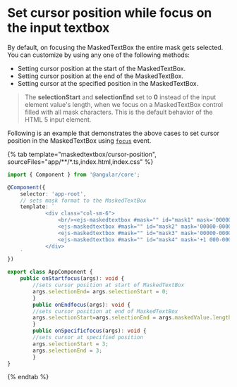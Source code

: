 # Set cursor position while focus on the input textbox

By default, on focusing the MaskedTextBox the entire mask gets selected. You can customize by using any one of the following methods:

* Setting cursor position at the start of the MaskedTextBox.
* Setting cursor position at the end of the MaskedTextBox.
* Setting cursor at the specified position in the MaskedTextBox.

> The **selectionStart** and **selectionEnd** set to **0** instead of the input element value's length, when we focus on a MaskedTextBox control filled with all mask characters. This is the default behavior of the HTML 5 input element.

Following is an example that demonstrates the above cases to set cursor position in the MaskedTextBox using [`focus`](../../api/maskedtextbox#focus) event.

{% tab template="maskedtextbox/cursor-position", sourceFiles="app/**/*.ts,index.html,index.css" %}

```typescript
import { Component } from '@angular/core';

@Component({
    selector: 'app-root',
    // sets mask format to the MaskedTextBox
    template: `
            <div class="col-sm-6">
                <br/><ejs-maskedtextbox #mask="" id="mask1" mask='00000-00000' value='93828-32132' name="mask_value1" placeholder= 'Default cursor position' floatLabelType= 'Always'></ejs-maskedtextbox><br/>
                <ejs-maskedtextbox #mask="" id="mask2" mask='00000-00000' value='83929-4342' name="mask_value2" placeholder= 'Cursor positioned at start' floatLabelType= 'Always' (focus)= "onStartfocus($event)"></ejs-maskedtextbox><br/>
                <ejs-maskedtextbox #mask="" id="mask3" mask='00000-00000' value='83929-3213' name="mask_value3" placeholder= 'Cursor positioned at end' floatLabelType= 'Always' (focus)= "onEndfocus($event)"></ejs-maskedtextbox><br/>
                <ejs-maskedtextbox #mask="" id="mask4" mask='+1 000-000-0000' value='234-432-432' name="mask_value4" placeholder= 'Cursor at specified position' floatLabelType= 'Always' (focus)= "onSpecificfocus($event)"></ejs-maskedtextbox>
            </div>
    `
})

export class AppComponent {
    public onStartfocus(args): void {
        //sets cursor position at start of MaskedTextBox
        args.selectionEnd= args.selectionStart = 0;
        }
        public onEndfocus(args): void {
        //sets cursor position at end of MaskedTextBox
        args.selectionStart=args.selectionEnd = args.maskedValue.length;
        }
        public onSpecificfocus(args): void {
        //sets cursor at specified position
        args.selectionStart = 3;
        args.selectionEnd = 3;
        }
}
```

{% endtab %}